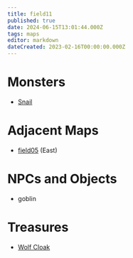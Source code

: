 ```yaml
---
title: field11
published: true
date: 2024-06-15T13:01:44.000Z
tags: maps
editor: markdown
dateCreated: 2023-02-16T00:00:00.000Z
---
```



# Monsters
 * [Snail](/monsters/snail)

# Adjacent Maps
 * [field05](/maps/field05) (East)

# NPCs and Objects
 * goblin

# Treasures
 * [Wolf Cloak](/items/wolf-cloak)
